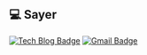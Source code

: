 ## 💻 Sayer

[![Tech Blog Badge](http://img.shields.io/badge/-Tech%20blog-black?style=flat-square&logo=tistory&link=https://say-young.tistory.com/)](https://say-young.tistory.com/)
[![Gmail Badge](https://img.shields.io/badge/Gmail-d14836?style=flat-square&logo=Gmail&logoColor=white&link=mailto:sayer.dev@gmail.com)](mailto:sayer.dev@gmail.com)
